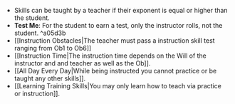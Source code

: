 - Skills can be taught by a teacher if their exponent is equal or higher than the student.
- **Test Me**: For the student to earn a test, only the instructor rolls, not the student.  ^a05d3b
- [[Instruction Obstacles|The teacher must pass a instruction skill test ranging from Ob1 to Ob6]]
- [[Instruction Time|The instruction time depends on the Will of the instructor and and teacher as well as the Ob]]. 
- [[All Day Every Day|While being instructed you cannot practice or be taught any other skills]].
- [[Learning Training Skills|You may only learn how to teach via practice or instruction]]. 
